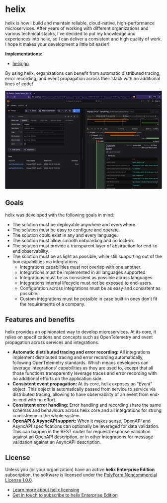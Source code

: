 # helix

helix is how I build and maintain reliable, cloud-native, high-performance
microservices. After years of working with different organizations and various
technical stacks, I've decided to put my knowledge and experiences into helix,
so I can deliver a consistent and high quality of work. I hope it makes your
development a little bit easier!

**Implementations:**
- [helix.go](https://github.com/nunchistudio/helix.go)

By using helix, organizations can benefit from automatic distributed tracing,
error recording, and event propagation across their stack with no additional
lines of code!

![Event propagation with helix](./assets/screenshots/trace-distributed.png)

## Goals

helix was developed with the following goals in mind:

- The solution must be deployable anywhere and everywhere.
- The solution must be easy to configure and operate.
- The solution could exist in any and every language.
- The solution must allow smooth onboarding and no lock-in.
- The solution must provide a transparent layer of abstraction for end-to-end
  observability.
- The solution must be as light as possible, while still supporting out of the
  box capabilities via integrations.
  - Integrations capabilities must not overlap with one another.
  - Integrations must be implemented in all languages supported. 
  - Integrations must be as consistent as possible across languages.
  - Integrations internal lifecycle must not be exposed to end-users.
  - Configuration across integrations must be as easy and consistent as possible.
  - Custom integrations must be possible in case built-in ones don't fit the
    requirements of a company.

## Features and benefits

helix provides an opinionated way to develop microservices. At its core, it relies
on specifications and concepts such as OpenTelemetry and event propagation across
services and integrations.

- **Automatic distributed tracing and error recording:** All integrations implement
  distributed tracing and error recording automatically, following OpenTelemetry
  standards. Which means developers can leverage integrations' capabilities as
  they are used to, except that all those functions transparently leverage traces
  and error recording with no additional efforts on the application side.
- **Consistent event propagation:** At its core, helix exposes an "*Event*" object.
  This object is automatically passed from service to service via distributed
  tracing, allowing to have observability of an event from end-to-end with no
  effort.
- **Consistent error handling:** Error handling and recording share the same
  schemas and behaviours across helix core and all integrations for strong
  consistency in the whole system.
- **OpenAPI & AsyncAPI support:** When it makes sense, OpenAPI and AsyncAPI
  specifications can optionally be leveraged for data validation. This can happen
  in the REST router for request/response validation against an OpenAPI description,
  or in other integrations for message validation against an AsyncAPI description.

## License

Unless you (or your organization) have an active **helix Enterprise Edition**
subscription, the software is licensed under the [PolyForm Noncommercial License
1.0.0](./LICENSE.md).

- [Learn more about helix licensing](https://nunchi.studio/helix/licensing)
- [Get in touch to subscribe to helix Enterprise Edition](mailto:support@nunchi.studio)
